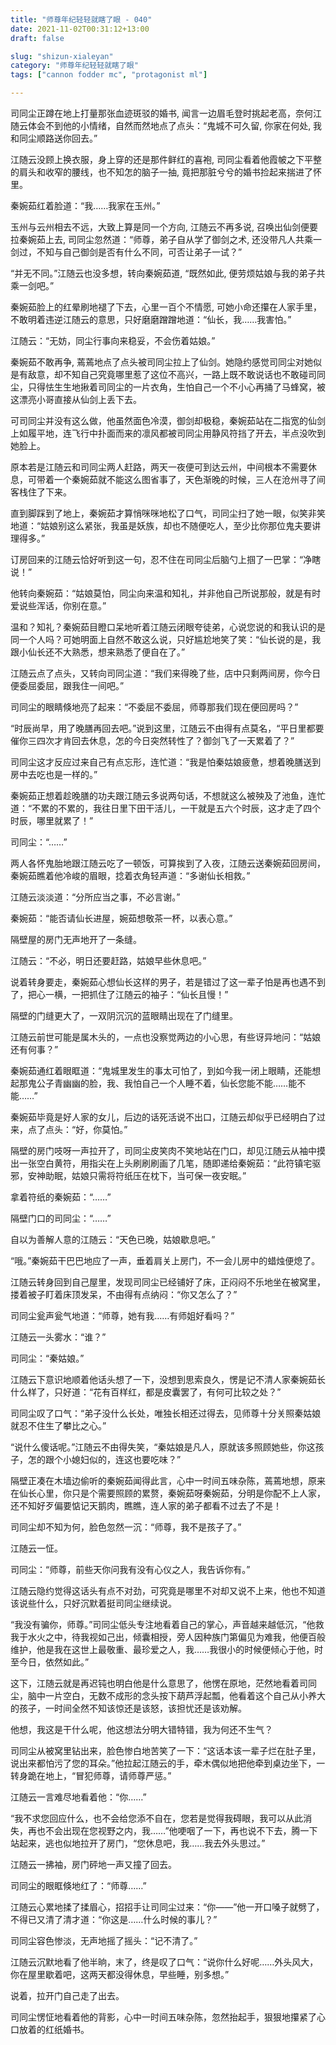 ```yaml
---
title: "师尊年纪轻轻就瞎了眼 - 040"
date: 2021-11-02T00:31:12+13:00
draft: false

slug: "shizun-xialeyan"
category: "师尊年纪轻轻就瞎了眼"
tags: ["cannon fodder mc", "protagonist ml"]

---
```

司同尘正蹲在地上打量那张血迹斑驳的婚书, 闻言一边眉毛登时挑起老高，奈何江随云体会不到他的小情绪，自然而然地点了点头：“鬼城不可久留, 你家在何处, 我和同尘顺路送你回去。”

江随云没顾上换衣服，身上穿的还是那件鲜红的喜袍, 司同尘看着他霞帔之下平整的肩头和收窄的腰线，也不知怎的脑子一抽, 竟把那脏兮兮的婚书捡起来揣进了怀里。

秦婉茹红着脸道：“我……我家在玉州。”

玉州与云州相去不远，大致上算是同一个方向, 江随云不再多说, 召唤出仙剑便要拉秦婉茹上去, 司同尘忽然道：“师尊，弟子自从学了御剑之术, 还没带凡人共乘一剑过，不知与自己御剑是否有什么不同，可否让弟子一试？”

“并无不同。”江随云也没多想，转向秦婉茹道, “既然如此, 便劳烦姑娘与我的弟子共乘一剑吧。”

秦婉茹脸上的红晕刷地褪了下去，心里一百个不情愿, 可她小命还攥在人家手里，不敢明着违逆江随云的意思，只好磨磨蹭蹭地道：“仙长，我……我害怕。”

江随云：“无妨，同尘行事向来稳妥，不会伤着姑娘。”

秦婉茹不敢再争, 蔫蔫地点了点头被司同尘拉上了仙剑。她隐约感觉司同尘对她似是有敌意，却不知自己究竟哪里惹了这位不高兴，一路上既不敢说话也不敢碰司同尘，只得怯生生地揪着司同尘的一片衣角，生怕自己一个不小心再捅了马蜂窝，被这漂亮小哥直接从仙剑上丢下去。

可司同尘并没有这么做，他虽然面色冷漠，御剑却极稳，秦婉茹站在二指宽的仙剑上如履平地，连飞行中扑面而来的凛风都被司同尘用静风符挡了开去，半点没吹到她脸上。

原本若是江随云和司同尘两人赶路，两天一夜便可到达云州，中间根本不需要休息，可带着一个秦婉茹就不能这么图省事了，天色渐晚的时候，三人在沧州寻了间客栈住了下来。

直到脚踩到了地上，秦婉茹才算悄咪咪地松了口气，司同尘扫了她一眼，似笑非笑地道：“姑娘别这么紧张，我虽是妖族，却也不随便吃人，至少比你那位鬼夫要讲理得多。”

订房回来的江随云恰好听到这一句，忍不住在司同尘后脑勺上掴了一巴掌：“净瞎说！”

他转向秦婉茹：“姑娘莫怕，同尘向来温和知礼，并非他自己所说那般，就是有时爱说些浑话，你别在意。”

温和？知礼？秦婉茹目瞪口呆地听着江随云闭眼夸徒弟，心说您说的和我认识的是同一个人吗？可她明面上自然不敢这么说，只好尴尬地笑了笑：“仙长说的是，我跟小仙长还不大熟悉，想来熟悉了便自在了。”

江随云点了点头，又转向司同尘道：“我们来得晚了些，店中只剩两间房，你今日便委屈委屈，跟我住一间吧。”

司同尘的眼睛倏地亮了起来：“不委屈不委屈，师尊那我们现在便回房吗？”

“时辰尚早，用了晚膳再回去吧。”说到这里，江随云不由得有点莫名，“平日里都要催你三四次才肯回去休息，怎的今日突然转性了？御剑飞了一天累着了？”

司同尘这才反应过来自己有点忘形，连忙道：“我是怕秦姑娘疲惫，想着晚膳送到房中去吃也是一样的。”

秦婉茹正想着趁晚膳的功夫跟江随云多说两句话，不想就这么被殃及了池鱼，连忙道：“不累的不累的，我往日里下田干活儿，一干就是五六个时辰，这才走了四个时辰，哪里就累了！”

司同尘：“……”

两人各怀鬼胎地跟江随云吃了一顿饭，可算挨到了入夜，江随云送秦婉茹回房间，秦婉茹瞧着他冷峻的眉眼，捻着衣角轻声道：“多谢仙长相救。”

江随云淡淡道：“分所应当之事，不必言谢。”

秦婉茹：“能否请仙长进屋，婉茹想敬茶一杯，以表心意。”

隔壁屋的房门无声地开了一条缝。

江随云：“不必，明日还要赶路，姑娘早些休息吧。”

说着转身要走，秦婉茹心想仙长这样的男子，若是错过了这一辈子怕是再也遇不到了，把心一横，一把抓住了江随云的袖子：“仙长且慢！”

隔壁的门缝更大了，一双阴沉沉的蓝眼睛出现在了门缝里。

江随云前世可能是属木头的，一点也没察觉两边的小心思，有些讶异地问：“姑娘还有何事？”

秦婉茹通红着眼眶道：“鬼城里发生的事太可怕了，到如今我一闭上眼睛，还能想起那鬼公子青幽幽的脸，我、我怕自己一个人睡不着，仙长您能不能……能不能……”

秦婉茹毕竟是好人家的女儿，后边的话死活说不出口，江随云却似乎已经明白了过来，点了点头：“好，你莫怕。”

隔壁的房门吱呀一声拉开了，司同尘皮笑肉不笑地站在门口，却见江随云从袖中摸出一张空白黄符，用指尖在上头刷刷刷画了几笔，随即递给秦婉茹：“此符镇宅驱邪，安神助眠，姑娘只需将符纸压在枕下，当可保一夜安眠。”

拿着符纸的秦婉茹：“……”

隔壁门口的司同尘：“……”

自以为善解人意的江随云：“天色已晚，姑娘歇息吧。”

“哦。”秦婉茹干巴巴地应了一声，垂着肩关上房门，不一会儿房中的蜡烛便熄了。

江随云转身回到自己屋里，发现司同尘已经铺好了床，正闷闷不乐地坐在被窝里，搂着被子盯着床顶发呆，不由得有点纳闷：“你又怎么了？”

司同尘瓮声瓮气地道：“师尊，她有我……有师姐好看吗？”

江随云一头雾水：“谁？”

司同尘：“秦姑娘。”

江随云下意识地顺着他话头想了一下，没想到思索良久，愣是记不清人家秦婉茹长什么样了，只好道：“花有百样红，都是皮囊罢了，有何可比较之处？”

司同尘叹了口气：“弟子没什么长处，唯独长相还过得去，见师尊十分关照秦姑娘就忍不住生了攀比之心。”

“说什么傻话呢。”江随云不由得失笑，“秦姑娘是凡人，原就该多照顾她些，你这孩子，怎的跟个小媳妇似的，连这也要吃味？”

隔壁正凑在木墙边偷听的秦婉茹闻得此言，心中一时间五味杂陈，蔫蔫地想，原来在仙长心里，你只是个需要照顾的累赘，秦婉茹呀秦婉茹，分明是你配不上人家，还不知好歹偏要惦记天鹅肉，瞧瞧，连人家的弟子都看不过去了不是！

司同尘却不知为何，脸色忽然一沉：“师尊，我不是孩子了。”

江随云一怔。

司同尘：“师尊，前些天你问我有没有心仪之人，我告诉你有。”

江随云隐约觉得这话头有点不对劲，可究竟是哪里不对却又说不上来，他也不知道该说些什么，只好沉默着挺司同尘继续说。

“我没有骗你，师尊。”司同尘低头专注地看着自己的掌心，声音越来越低沉，“他救我于水火之中，待我视如己出，倾囊相授，旁人因种族门第偏见为难我，他便百般维护，他是我在这世上最敬重、最珍爱之人，我……我很小的时候便倾心于他，时至今日，依然如此。”

这下，江随云就是再迟钝也明白他是什么意思了，他愣在原地，茫然地看着司同尘，脑中一片空白，无数不成形的念头按下葫芦浮起瓢，他看着这个自己从小养大的孩子，一时间全然不知该惊还是该怒，该担忧还是该劝解。

他想，我这是干什么呢，他这想法分明大错特错，我为何还不生气？

司同尘从被窝里钻出来，脸色惨白地苦笑了一下：“这话本该一辈子烂在肚子里，说出来都怕污了您的耳朵。”他拉起江随云的手，牵木偶似地把他牵到桌边坐下，一转身跪在地上，“冒犯师尊，请师尊严惩。”

江随云一言难尽地看着他：“你……”

“我不求您回应什么，也不会给您添不自在，您若是觉得我碍眼，我可以从此消失，再也不会出现在您视野之内，我……”他哽咽了一下，再也说不下去，腾一下站起来，逃也似地拉开了房门，“您休息吧，我……我去外头思过。”

江随云一拂袖，房门砰地一声又撞了回去。

司同尘的眼眶倏地红了：“师尊……”

江随云心累地揉了揉眉心，招招手让司同尘过来：“你——”他一开口嗓子就劈了，不得已又清了清才道：“你这是……什么时候的事儿？”

司同尘容色惨淡，无声地摇了摇头：“记不清了。”

江随云沉默地看了他半晌，末了，终是叹了口气：“说你什么好呢……外头风大，你在屋里歇着吧，这两天都没得休息，早些睡，别多想。”

说着，拉开门自己走了出去。

司同尘愣怔地看着他的背影，心中一时间五味杂陈，忽然抬起手，狠狠地攥紧了心口放着的红纸婚书。
